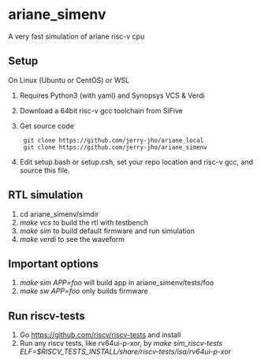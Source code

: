 # ariane_simenv
A very fast simulation of ariane risc-v cpu 

## Setup

On Linux (Ubuntu or CentOS) or WSL

1. Requires Python3 (with yaml) and Synopsys VCS & Verdi
2. Download a 64bit risc-v gcc toolchain from SiFive
3. Get source code

		git clone https://github.com/jerry-jho/ariane_local
		git clone https://github.com/jerry-jho/ariane_simenv
  
4. Edit setup.bash or setup.csh, set your repo location and risc-v gcc, and source this file.

## RTL simulation

1. cd ariane_simenv/simdir
2. *make vcs* to build the rtl with testbench
3. *make sim* to build default firmware and run simulation
4. *make verdi* to see the waveform

## Important options

1. *make sim APP=foo* will build app in ariane_simenv/tests/foo
2. *make sw APP=foo* only builds firmware

## Run riscv-tests

1. Go https://github.com/riscv/riscv-tests and install
2. Run any riscv tests, like rv64ui-p-xor, by *make sim_riscv-tests ELF=$RISCV_TESTS_INSTALL/share/riscv-tests/isa/rv64ui-p-xor*

        
